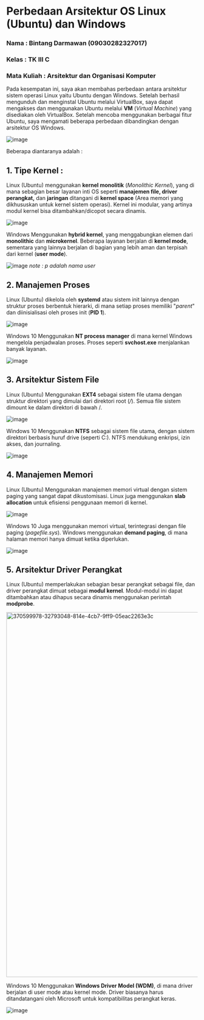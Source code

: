 # Perbedaan Arsitektur OS Linux (Ubuntu) dan Windows

### Nama : Bintang Darmawan (09030282327017)
### Kelas : TK III C
### Mata Kuliah : Arsitektur dan Organisasi Komputer

Pada kesempatan ini, saya akan membahas perbedaan antara arsitektur sistem operasi Linux yaitu Ubuntu dengan Windows. Setelah berhasil mengunduh dan menginstal Ubuntu melalui VirtualBox, saya dapat mengakses dan menggunakan Ubuntu melalui **VM** (*Virtual Machine*) yang disediakan oleh VirtualBox.
Setelah mencoba menggunakan berbagai fitur Ubuntu, saya mengamati beberapa perbedaan dibandingkan dengan arsitektur OS Windows.

![image](https://github.com/user-attachments/assets/5512bda1-d0ff-494c-bde1-1df7ce67751b)



Beberapa diantaranya adalah :

## 1. Tipe Kernel :

Linux (Ubuntu) menggunakan **kernel monolitik** (_Monolithic Kernel_), yang di mana sebagian besar layanan inti OS seperti **manajemen file, driver perangkat,** dan **jaringan** ditangani di **kernel space** (Area memori yang dikhususkan untuk kernel sistem operasi). Kernel ini modular, yang artinya modul kernel bisa ditambahkan/dicopot secara dinamis.

![image](https://github.com/user-attachments/assets/59a4c503-22a1-47b8-905f-353ca4beebf2)


Windows Menggunakan **hybrid kernel**, yang menggabungkan elemen dari **monolithic** dan **microkernel**. Beberapa layanan berjalan di **kernel mode**, sementara yang lainnya berjalan di bagian yang lebih aman dan terpisah dari kernel (**user mode**).

![image](https://github.com/user-attachments/assets/c0bb0b75-8f77-4866-8c34-1e3b1857116a)
_note : p adalah nama user_


## 2. Manajemen Proses

Linux (Ubuntu) dikelola oleh **systemd** atau sistem init lainnya dengan struktur proses berbentuk hierarki, di mana setiap proses memiliki "_parent_" dan diinisialisasi oleh proses init (**PID 1**).

![image](https://github.com/user-attachments/assets/ef75b38d-9e4b-40ae-a047-fdc37959865b)

Windows 10 Menggunakan **NT process manager** di mana kernel Windows mengelola penjadwalan proses. Proses seperti **svchost.exe** menjalankan banyak layanan.

![image](https://github.com/user-attachments/assets/a147957b-4ebc-49e4-ba3b-eb4d5ee66d30)


## 3. Arsitektur Sistem File

Linux (Ubuntu) Menggunakan **EXT4** sebagai sistem file utama dengan struktur direktori yang dimulai dari direktori root (_/_). Semua file sistem dimount ke dalam direktori di bawah /.

![image](https://github.com/user-attachments/assets/eef66e91-b2d8-48d4-9a95-36335bdbf6e6)

Windows 10 Menggunakan **NTFS** sebagai sistem file utama, dengan sistem direktori berbasis huruf drive (seperti C:\). NTFS mendukung enkripsi, izin akses, dan journaling.

![image](https://github.com/user-attachments/assets/47adf7f7-52b3-4469-93d2-8ed351c8a2bb)


## 4. Manajemen Memori

Linux (Ubuntu) Menggunakan manajemen memori virtual dengan sistem paging yang sangat dapat dikustomisasi. Linux juga menggunakan **slab allocation** untuk efisiensi penggunaan memori di kernel.

![image](https://github.com/user-attachments/assets/a9ee98b1-17ab-46fe-a2a3-c6732e75b471)

Windows 10 Juga menggunakan memori virtual, terintegrasi dengan file paging (_pagefile.sys_). Windows menggunakan **demand paging**, di mana halaman memori hanya dimuat ketika diperlukan.

![image](https://github.com/user-attachments/assets/8c5a2832-372f-4f5c-aa81-be043fd4ecc9)


## 5. Arsitektur Driver Perangkat

Linux (Ubuntu) memperlakukan sebagian besar perangkat sebagai file, dan driver perangkat dimuat sebagai **modul kernel**. Modul-modul ini dapat ditambahkan atau dihapus secara dinamis menggunakan perintah **modprobe**.

<img width="960" alt="370599978-32793048-814e-4cb7-9ff9-05eac2263e3c" src="https://github.com/user-attachments/assets/e47ff9fd-e71b-49c8-8efd-1fafede9e1e5">

Windows 10 Menggunakan **Windows Driver Model (WDM)**, di mana driver berjalan di user mode atau kernel mode. Driver biasanya harus ditandatangani oleh Microsoft untuk kompatibilitas perangkat keras.

![image](https://github.com/user-attachments/assets/27b55018-c49d-4400-ae5b-85f8668f7a04)

